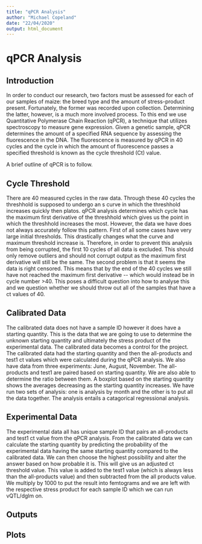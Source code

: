 ```yaml
---
title: "qPCR Analysis"
author: "Michael Copeland"
date: "22/04/2020"
output: html_document
---
```


# qPCR Analysis
## Introduction
In order to conduct our research, two factors must be assessed for each of our samples of maize: the breed type and the amount of stress-product present. Fortunately, the former was recorded upon collection. Determining the latter, however, is a much more involved process. To this end we use Quantitative Polymerase Chain Reaction (qPCR), a technique that utilizes spectroscopy to measure gene expression. Given a genetic sample, qPCR determines the amount of a specified RNA sequence by assessing the fluorescence in the DNA. The fluorescence is measured by qPCR in 40 cycles and the cycle in which the amount of fluorescence passes a specified threshold is known as the cycle threshold (Ct) value.

A brief outline of qPCR is to follow.

## Cycle Threshold
There are 40 measured cycles in the raw data. Through these 40 cycles the threshhold is supposed to undergo an s curve in which the threshhold increases quickly then platos. qPCR analysis determines which cycle has the maximum first derivative of the threshhold which gives us the point in which the threshhold increases the most. However, the data we have does not always accurately follow this pattern. First of all some cases have very large initial thresholds. This drastically changes what the curve and maximum threshold increase is. Therefore, in order to prevent this analysis from being corrupted, the first 10 cycles of all data is excluded. This should only remove outliers and should not corrupt output as the maximum first derivative will still be the same. The second problem is that it seems the data is right censored. This means that by the end of the 40 cycles we still have not reached the maximum first derivative -- which would instead be in cycle number >40. This poses a difficult question into how to analyse this and we question whether we should throw out all of the samples that have a ct values of 40.

## Calibrated Data
The calibrated data does not have a sample ID however it does have a starting quantity. This is the data that we are going to use to determine the unknown starting quantity and ultimately the stress product of the experimental data. The calibrated data becomes a control for the project.
The calibrated data had the starting quantity and then the all-products and test1 ct values which were calculated during the qPCR analysis. We also have data from three experiments: June, August, November. The all-products and test1 are paired based on starting quantity. We are also able to determine the ratio between them. A boxplot based on the starting quantity shows the averages decreasing as the starting quantity increases. We have run two sets of analysis: one is analysis by month and the other is to put all the data together. The analysis entails a catagorical regressional analysis.

## Experimental Data
The experimental data all has unique sample ID that pairs an all-products and test1 ct value from the qPCR analysis. From the calibrated data we can calculate the starting quantity by predicting the probability of the experimental data having the same starting quantity compared to the calibrated data. We can then choose the highest possibility and alter the answer based on how probable it is. This will give us an adjusted ct threshold value. This value is added to the test1 value (which is always less than the all-products value) and then subtracted from the all products value. We multiply by 1000 to put the result into femtograms and we are left with the respective stress product for each sample ID which we can run vQTL/dglm on.


## Outputs
## Plots
